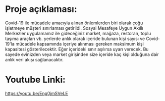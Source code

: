 # Proje açıklaması:
Covid-19 ile mücadele amacıyla alınan önlemlerden biri olarak çoğu işletmeye müşteri sınırlaması getirildi. Sosyal Mesafeye Uygun Akıllı Merkezler uygulamamız ile gideceğiniz market, mağaza, restoran, toplu taşıma araçları vb. yerlerde anlık olarak içeride bulunan kişi sayısı ve Covid-19'la mücadele kapsamında içeriye alınması gereken maksimum kişi kapasitesi gösterilecektir. Eğer içerideki sınır aşılırsa uyarı verecek. Bu sayede evinizden veya market girişinden size içeride kaç kişi olduğuna dair anlık veri akışı sağlanacaktır.
# Youtube Linki:
https://youtu.be/Eng0jmSVeLE
